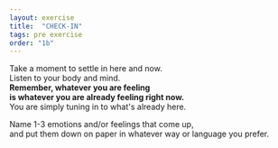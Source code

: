 ```yaml
---
layout: exercise
title:  "CHECK-IN"
tags: pre exercise
order: "1b"
---
```


Take a moment to settle in here and now.  
Listen to your body and mind.  
**Remember, whatever you are feeling**  
**is whatever you are already feeling right now.**  
You are simply tuning in to what's already here.  

Name 1-3 emotions and/or feelings that come up,  
and put them down on paper in whatever way or language you prefer.
